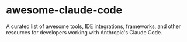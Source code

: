 # awesome-claude-code
A curated list of awesome tools, IDE integrations, frameworks, and other resources for developers working with Anthropic's Claude Code. 
